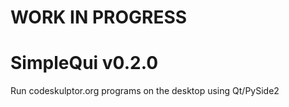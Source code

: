# WORK IN PROGRESS

# SimpleQui v0.2.0
Run codeskulptor.org programs on the desktop using Qt/PySide2

